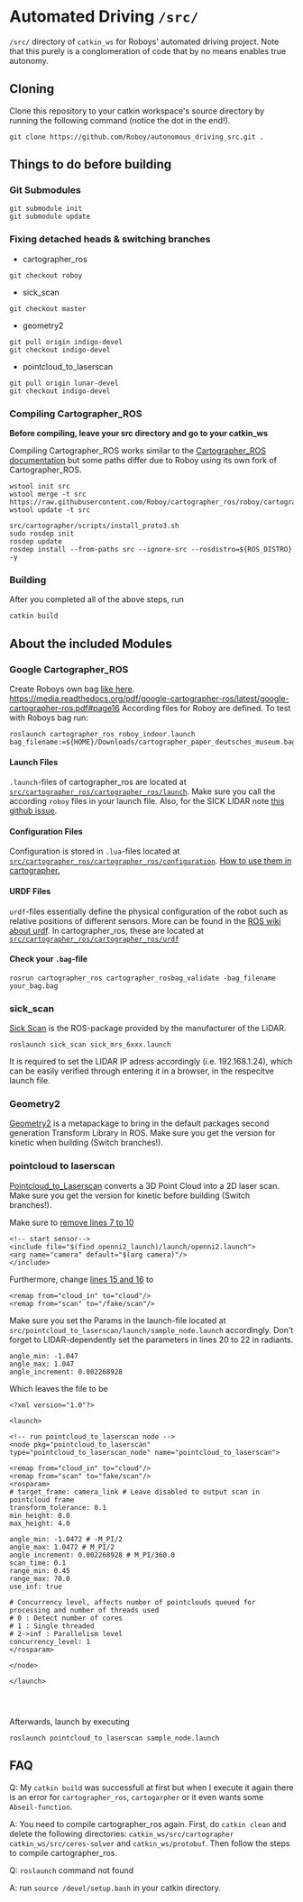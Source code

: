 # Automated Driving `/src/`
`/src/` directory of `catkin_ws` for Roboys' automated driving project. Note that this purely is a conglomeration of code that by no means enables true autonomy. 

## Cloning
Clone this repository to your catkin workspace's source directory by running the following command (notice the dot in the end!).
```
git clone https://github.com/Roboy/autonomous_driving_src.git .
```

## Things to do before building

### Git Submodules
```
git submodule init
git submodule update
```

### Fixing detached heads & switching branches
- cartographer_ros
```
git checkout roboy
```
- sick_scan
```
git checkout master
```
- geometry2
```
git pull origin indigo-devel
git checkout indigo-devel
```
- pointcloud_to_laserscan 
```
git pull origin lunar-devel
git checkout indigo-devel
```

### Compiling Cartographer_ROS
**Before compiling, leave your src directory and go to your catkin_ws**

Compiling Cartographer_ROS works similar to the [Cartographer_ROS documentation](https://google-cartographer-ros.readthedocs.io/en/latest/compilation.html) but some paths differ due to Roboy using its own fork of Cartographer_ROS.
```
wstool init src
wstool merge -t src https://raw.githubusercontent.com/Roboy/cartographer_ros/roboy/cartographer_ros.rosinstall
wstool update -t src
```

```
src/cartographer/scripts/install_proto3.sh
sudo rosdep init
rosdep update
rosdep install --from-paths src --ignore-src --rosdistro=${ROS_DISTRO} -y
```
### Building
After you completed all of the above steps, run
```
catkin build
```


## About the included Modules

### Google Cartographer_ROS
Create Roboys own bag [like here](https://google-cartographer-ros.readthedocs.io/en/latest/your_bag.html).
https://media.readthedocs.org/pdf/google-cartographer-ros/latest/google-cartographer-ros.pdf#page16
According files for Roboy are defined. To test with Roboys bag run:
```
roslaunch cartographer_ros roboy_indoor.launch bag_filename:=${HOME}/Downloads/cartographer_paper_deutsches_museum.bag
```
#### Launch Files
`.launch`-files of cartographer_ros are located at [`src/cartographer_ros/cartographer_ros/launch`](https://github.com/Roboy/cartographer_ros/tree/c4a82825c947e6853b1fc0132a6c53e486d7a63a/cartographer_ros/launch). Make sure you call the according `roboy` files in your launch file. Also, for the SICK LIDAR note [this github issue](https://github.com/SICKAG/sick_scan/issues/5).

#### Configuration Files
Configuration is stored in  `.lua`-files located at [`src/cartographer_ros/cartographer_ros/configuration`](https://github.com/Roboy/cartographer_ros/tree/c4a82825c947e6853b1fc0132a6c53e486d7a63a/cartographer_ros/configuration_files). [How to use them in cartographer.](https://google-cartographer-ros.readthedocs.io/en/latest/configuration.html)

#### URDF Files
`urdf`-files essentially define the physical configuration of the robot such as relative positions of different sensors. More can be found in the [ROS wiki about urdf](http://wiki.ros.org/urdf).
In cartographer_ros, these are located at [`src/cartographer_ros/cartographer_ros/urdf`](https://github.com/Roboy/cartographer_ros/tree/c4a82825c947e6853b1fc0132a6c53e486d7a63a/cartographer_ros/urdf)

#### Check your `.bag`-file
```
rosrun cartographer_ros cartographer_rosbag_validate -bag_filename your_bag.bag
```

### sick_scan
[Sick Scan](http://wiki.ros.org/sick_scan) is the ROS-package provided by the manufacturer of the LiDAR. 
```
roslaunch sick_scan sick_mrs_6xxx.launch
```
It is required to set the LIDAR IP adress accordingly (i.e. 192.168.1.24), which can be easily verified through entering it in a browser, in the respecitve launch file. 



### Geometry2
[Geometry2](http://wiki.ros.org/geometry2) is a metapackage to bring in the default packages second generation Transform Library in ROS. Make sure you get the version for kinetic when building (Switch branches!).



### pointcloud to laserscan
[Pointcloud_to_Laserscan](http://wiki.ros.org/pointcloud_to_laserscan) converts a 3D Point Cloud into a 2D laser scan. Make sure you get the version for kinetic before building (Switch branches!).

Make sure to [remove lines 7 to 10](https://github.com/ros-perception/pointcloud_to_laserscan/blob/1f4e90539e4d2c3d05b8dfe022d03008f322d37b/launch/sample_node.launch#L7-L10)
```
<!-- start sensor-->
<include file="$(find openni2_launch)/launch/openni2.launch">
<arg name="camera" default="$(arg camera)"/>
</include>
```
Furthermore, change [lines 15 and 16](https://github.com/ros-perception/pointcloud_to_laserscan/blob/ead080498d177c48fa4906a0b6264f60ae69e6ba/launch/sample_node.launch#L15-L16) to
```
<remap from="cloud_in" to="cloud"/>
<remap from="scan" to="/fake/scan"/>
```
Make sure you set the Params in the launch-file located at `src/pointcloud_to_laserscan/launch/sample_node.launch` accordingly. Don't forget to LIDAR-dependently set the parameters in lines 20 to 22 in radiants. 
```
angle_min: -1.047
angle_max: 1.047
angle_increment: 0.002268928 
```
Which leaves the file to be
```
<?xml version="1.0"?>

<launch>

<!-- run pointcloud_to_laserscan node -->
<node pkg="pointcloud_to_laserscan" type="pointcloud_to_laserscan_node" name="pointcloud_to_laserscan">

<remap from="cloud_in" to="cloud"/>
<remap from="scan" to="fake/scan"/>
<rosparam>
# target_frame: camera_link # Leave disabled to output scan in pointcloud frame
transform_tolerance: 0.1
min_height: 0.0
max_height: 4.0

angle_min: -1.0472 # -M_PI/2
angle_max: 1.0472 # M_PI/2
angle_increment: 0.002268928 # M_PI/360.0
scan_time: 0.1
range_min: 0.45
range_max: 70.0
use_inf: true

# Concurrency level, affects number of pointclouds queued for processing and number of threads used
# 0 : Detect number of cores
# 1 : Single threaded
# 2->inf : Parallelism level
concurrency_level: 1
</rosparam>

</node>

</launch>




```
Afterwards, launch by executing
```
roslaunch pointcloud_to_laserscan sample_node.launch
```


## FAQ

Q: My `catkin build` was successfull at first but when I execute it again there is an error for `cartographer_ros`, `cartogarpher` or it even wants some `Abseil-function`.

A: You need to compile cartographer_ros again. First, do `catkin clean` and delete the following directories: `catkin_ws/src/cartographer` `catkin_ws/src/ceres-solver` and `catkin_ws/protobuf`. Then follow the steps to compile cartographer_ros.


Q: `roslaunch` command not found

A: run `source /devel/setup.bash` in your catkin directory. 
